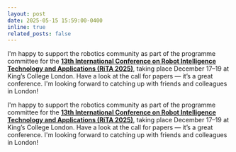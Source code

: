 ```yaml
---
layout: post
date: 2025-05-15 15:59:00-0400
inline: true
related_posts: false
---
```


I'm happy to support the robotics community as part of the programme committee for the [__13th International Conference on Robot Intelligence Technology and Applications (RiTA 2025)__](https://icrita.org), taking place December 17–19 at King’s College London. Have a look at the call for papers — it’s a great conference. I'm looking forward to catching up with friends and colleagues in London!

I'm happy to support the robotics community as part of the programme committee for the [__13th International Conference on Robot Intelligence Technology and Applications (RiTA 2025)__](https://icrita.org), taking place December 17–19 at King’s College London. Have a look at the call for papers — it’s a great conference. I'm looking forward to catching up with friends and colleagues in London!
